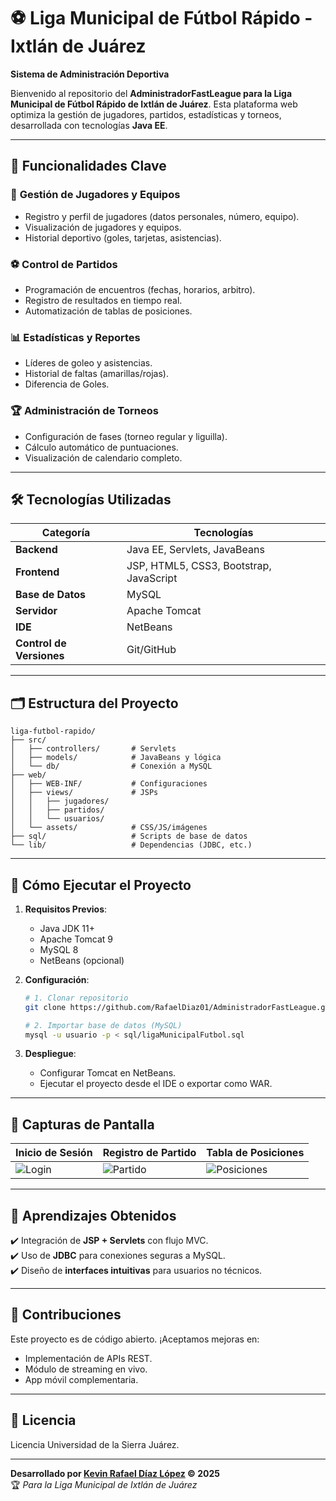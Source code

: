 # ⚽ **Liga Municipal de Fútbol Rápido - Ixtlán de Juárez**  

**Sistema de Administración Deportiva**  

Bienvenido al repositorio del **AdministradorFastLeague para la Liga Municipal de Fútbol Rápido de Ixtlán de Juárez**. Esta plataforma web optimiza la gestión de jugadores, partidos, estadísticas y torneos, desarrollada con tecnologías **Java EE**.  

---

## 🎯 **Funcionalidades Clave**  

### 👥 **Gestión de Jugadores y Equipos**  
- Registro y perfil de jugadores (datos personales, número, equipo).  
- Visualización de jugadores y equipos.  
- Historial deportivo (goles, tarjetas, asistencias).  

### ⚽ **Control de Partidos**  
- Programación de encuentros (fechas, horarios, arbitro).  
- Registro de resultados en tiempo real.  
- Automatización de tablas de posiciones.  

### 📊 **Estadísticas y Reportes**  
- Líderes de goleo y asistencias.  
- Historial de faltas (amarillas/rojas).  
- Diferencia de Goles.  

### 🏆 **Administración de Torneos**  
- Configuración de fases (torneo regular y liguilla).  
- Cálculo automático de puntuaciones.  
- Visualización de calendario completo.  

---

## 🛠 **Tecnologías Utilizadas**  

| **Categoría**       | **Tecnologías**  
|---------------------|-----------------  
| **Backend**         | Java EE, Servlets, JavaBeans  
| **Frontend**        | JSP, HTML5, CSS3, Bootstrap, JavaScript  
| **Base de Datos**   | MySQL  
| **Servidor**        | Apache Tomcat  
| **IDE**             | NetBeans  
| **Control de Versiones** | Git/GitHub  

---

## 🗂 **Estructura del Proyecto**  

```  
liga-futbol-rapido/  
├── src/  
│   ├── controllers/       # Servlets  
│   ├── models/            # JavaBeans y lógica  
│   └── db/                # Conexión a MySQL  
├── web/  
│   ├── WEB-INF/           # Configuraciones  
│   ├── views/             # JSPs  
│   │   ├── jugadores/  
│   │   ├── partidos/  
│   │   └── usuarios/  
│   └── assets/            # CSS/JS/imágenes  
├── sql/                   # Scripts de base de datos  
└── lib/                   # Dependencias (JDBC, etc.)  
```

---

## 🚀 **Cómo Ejecutar el Proyecto**  

1. **Requisitos Previos**:  
   - Java JDK 11+  
   - Apache Tomcat 9  
   - MySQL 8  
   - NetBeans (opcional)  

2. **Configuración**:  
   ```bash  
   # 1. Clonar repositorio  
   git clone https://github.com/RafaelDiaz01/AdministradorFastLeague.git  

   # 2. Importar base de datos (MySQL)  
   mysql -u usuario -p < sql/ligaMunicipalFutbol.sql  
   ```  

3. **Despliegue**:  
   - Configurar Tomcat en NetBeans.  
   - Ejecutar el proyecto desde el IDE o exportar como WAR.  

---

## 📸 **Capturas de Pantalla**  

| **Inicio de Sesión** | **Registro de Partido** | **Tabla de Posiciones** |  
|----------------------|-------------------------|-------------------------|  
| ![Login](screenshots/login.png) | ![Partido](screenshots/partido.png) | ![Posiciones](screenshots/posiciones.png) |  

---

## 📌 **Aprendizajes Obtenidos**  
✔️ Integración de **JSP + Servlets** con flujo MVC.  
✔️ Uso de **JDBC** para conexiones seguras a MySQL.  
✔️ Diseño de **interfaces intuitivas** para usuarios no técnicos.    

---

## 🤝 **Contribuciones**  
Este proyecto es de código abierto. ¡Aceptamos mejoras en:  
- Implementación de APIs REST.  
- Módulo de streaming en vivo.  
- App móvil complementaria.  

---

## 📜 **Licencia**  
Licencia Universidad de la Sierra Juárez.  

---  

**Desarrollado por [Kevin Rafael Díaz López](https://github.com/RafaelDiaz01) © 2025**  
🏆 *Para la Liga Municipal de Ixtlán de Juárez*  
